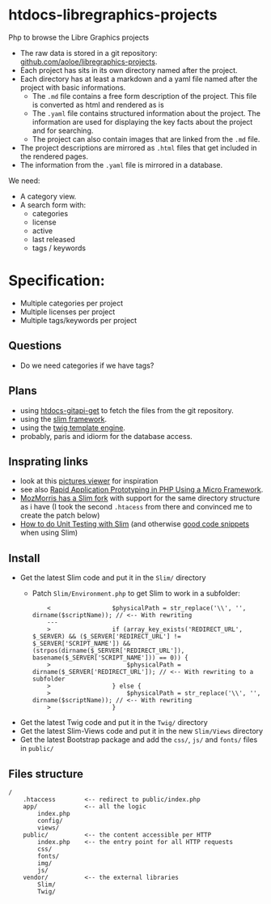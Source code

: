 # htdocs-libregraphics-projects

Php to browse the Libre Graphics projects

- The raw data is stored in a git repository: [github.com/aoloe/libregraphics-projects](https://github.com/aoloe/libregraphics-projects).
- Each project has sits in its own directory named after the project.
- Each directory has at least a markdown and a yaml file named after the project with basic informations.
  - The `.md` file contains a free form description of the project. This file is converted as html and rendered as is
  - The `.yaml` file contains structured information about the project. The information are used for displaying the key facts about the project and for searching.
  - The project can also contain images that are linked from the `.md` file. 
- The project descriptions are mirrored as `.html` files that get included in the rendered pages.
- The information from the `.yaml` file is mirrored in a database.

We need:

- A category view.
- A search form with:
  - categories
  - license
  - active
  - last released
  - tags / keywords

# Specification:

- Multiple categories per project
- Multiple licenses per project
- Multiple tags/keywords per project

## Questions

- Do we need categories if we have tags?

## Plans

- using [htdocs-gitapi-get](https://github.com/aoloe/htdocs-gitapi-get) to fetch the files from the git repository.
- using the [slim framework](http://www.slimframework.com/).
- using the [twig template engine](http://twig.sensiolabs.org).
- probably, paris and idiorm for the database access.

## Insprating links

- look at this [pictures viewer](https://github.com/jeremykendall/flaming-archer) for inspiration
- see also [Rapid Application Prototyping in PHP Using a Micro Framework](http://net.tutsplus.com/tutorials/php/rapid-application-prototyping-in-php-using-a-micro-framework/).
- [MozMorris has a Slim fork](https://github.com/MozMorris/Slim/tree/webroot) with support for the same directory structure as i have (I took the second `.htacess` from there and convinced me to create the patch below)
- [How to do Unit Testing with Slim](http://there4development.com/blog/2013/10/13/unit-testing-slim-framework-applications-with-phpunit/) (and otherwise [good code snippets](https://github.com/there4/slim-unit-testing-example) when using Slim)

## Install

- Get the latest Slim code and put it in the `Slim/` directory
  - Patch `Slim/Environment.php` to get Slim to work in a subfolder:  

            <                 $physicalPath = str_replace('\\', '', dirname($scriptName)); // <-- With rewriting
            ---
            >                 if (array_key_exists('REDIRECT_URL', $_SERVER) && ($_SERVER['REDIRECT_URL'] != $_SERVER['SCRIPT_NAME']) && (strpos(dirname($_SERVER['REDIRECT_URL']), basename($_SERVER['SCRIPT_NAME'])) == 0)) {
            >                     $physicalPath = dirname($_SERVER['REDIRECT_URL']); // <-- With rewriting to a subfolder
            >                 } else {
            >                     $physicalPath = str_replace('\\', '', dirname($scriptName)); // <-- With rewriting
            >                 }

- Get the latest Twig code and put it in the `Twig/` directory
- Get the latest Slim-Views code and put it in the new `Slim/Views` directory
- Get the latest Bootstrap package and add the `css/`, `js/` and `fonts/` files in `public/`

## Files structure

    /
        .htaccess        <-- redirect to public/index.php
        app/             <-- all the logic
            index.php
            config/
            views/
        public/          <-- the content accessible per HTTP
            index.php    <-- the entry point for all HTTP requests
            css/
            fonts/
            img/
            js/
        vendor/          <-- the external libraries
            Slim/
            Twig/
